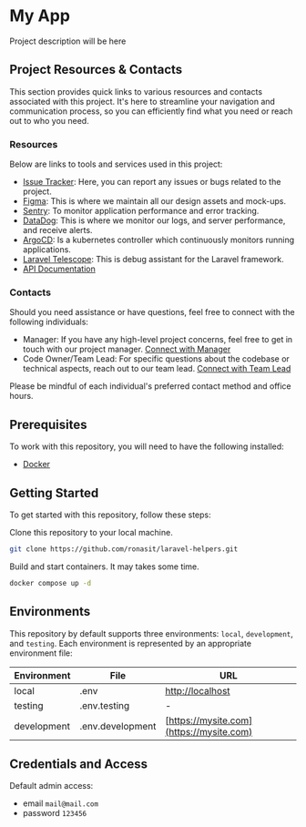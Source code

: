 # My App

Project description will be here

## Project Resources & Contacts

This section provides quick links to various resources and contacts associated
with this project. It's here to streamline your navigation and communication
process, so you can efficiently find what you need or reach out to who you need.

### Resources

Below are links to tools and services used in this project:
- [Issue Tracker](:issue_tracker_link): Here, you can report any issues or bugs related to the project.
- [Figma](:figma_link): This is where we maintain all our design assets and mock-ups.
- [Sentry](:sentry_link): To monitor application performance and error tracking.
- [DataDog](:datadog_link): This is where we monitor our logs, and server performance, and receive alerts.
- [ArgoCD](:argocd_link): Is a kubernetes controller which continuously monitors running applications.
- [Laravel Telescope](:telescope_link): This is debug assistant for the Laravel framework.
- [API Documentation](https://mysite.com)

### Contacts

Should you need assistance or have questions, feel free to connect with the following individuals:
- Manager: If you have any high-level project concerns, feel free to get in touch with our project manager. [Connect with Manager](mailto::manager_link)
- Code Owner/Team Lead: For specific questions about the codebase or technical aspects, reach out to our team lead. [Connect with Team Lead](mailto::team_lead_link)

Please be mindful of each individual's preferred contact method and office hours.

## Prerequisites

To work with this repository, you will need to have the following
installed:

- [Docker](https://www.docker.com)

## Getting Started

To get started with this repository, follow these steps:

Clone this repository to your local machine.

```sh
git clone https://github.com/ronasit/laravel-helpers.git
```

Build and start containers. It may takes some time.

```sh
docker compose up -d
```

## Environments

This repository by default supports three environments: `local`, `development`,
and `testing`. Each environment is represented by an appropriate environment file:

| Environment | File | URL                                  |
| --- | --- |--------------------------------------|
| local | .env | [http://localhost](http://localhost) |
| testing | .env.testing | -                                    |
| development | .env.development | [https://mysite.com](https://mysite.com)               |

## Credentials and Access

Default admin access:
- email `mail@mail.com`
- password `123456`